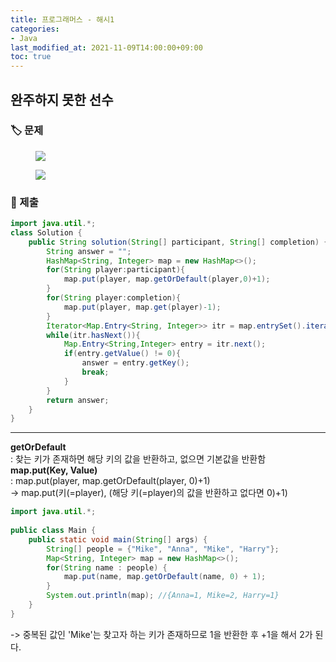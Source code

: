 ```yaml
---
title: 프로그래머스 - 해시1
categories:
- Java
last_modified_at: 2021-11-09T14:00:00+09:00
toc: true
---
```


## 완주하지 못한 선수
### :label: 문제
<figure>
<img src="https://user-images.githubusercontent.com/63999784/140883980-120c1892-512e-4aff-8d75-1888559da675.png">
</figure>
<figure>
<img src="https://user-images.githubusercontent.com/63999784/140884093-85723708-5776-47cb-87a9-c2a6dd22692a.png">
</figure>

### :bookmark: 제출

```java
import java.util.*;
class Solution {
    public String solution(String[] participant, String[] completion) {
        String answer = "";
        HashMap<String, Integer> map = new HashMap<>();
        for(String player:participant){
            map.put(player, map.getOrDefault(player,0)+1);
        }
        for(String player:completion){
            map.put(player, map.get(player)-1);
        }
        Iterator<Map.Entry<String, Integer>> itr = map.entrySet().iterator();
        while(itr.hasNext()){
            Map.Entry<String,Integer> entry = itr.next();
            if(entry.getValue() != 0){
                answer = entry.getKey();
                break;
            }
        }
        return answer;
    }
}
```

---

**getOrDefault** <br>
: 찾는 키가 존재하면 해당 키의 값을 반환하고, 없으면 기본값을 반환함 <br>
**map.put(Key, Value)** <br>
: map.put(player, map.getOrDefault(player, 0)+1) <br>
-> map.put(키(=player), (해당 키(=player)의 값을 반환하고 없다면 0)+1)  <br>

```java
import java.util.*;
 
public class Main {
    public static void main(String[] args) {
        String[] people = {"Mike", "Anna", "Mike", "Harry"};
        Map<String, Integer> map = new HashMap<>();
        for(String name : people) {
            map.put(name, map.getOrDefault(name, 0) + 1);
        }
        System.out.println(map); //{Anna=1, Mike=2, Harry=1}
    }
}
```
-> 중복된 값인 'Mike'는 찾고자 하는 키가 존재하므로 1을 반환한 후 +1을 해서 2가 된다.
